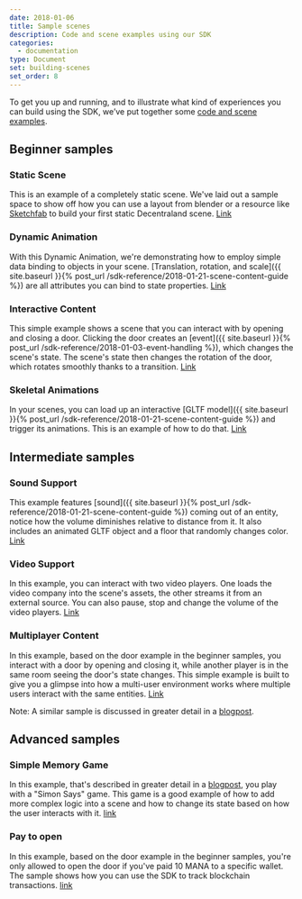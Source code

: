 ```yaml
---
date: 2018-01-06
title: Sample scenes
description: Code and scene examples using our SDK
categories:
  - documentation
type: Document
set: building-scenes
set_order: 8
---
```

To get you up and running, and to illustrate what kind of experiences you can build using the SDK, we’ve put together some [code and scene examples](https://github.com/decentraland/sample-scenes).

## Beginner samples


### Static Scene

This is an example of a completely static scene. We've laid out a sample space to show off how you can use a layout from blender or a resource like [Sketchfab](https://sketchfab.com/) to build your first static Decentraland scene. [Link](https://github.com/decentraland/sample-scene-static)

### Dynamic Animation

With this Dynamic Animation, we're demonstrating how to employ simple data binding to objects in your scene. [Translation, rotation, and scale]({{ site.baseurl }}{% post_url /sdk-reference/2018-01-21-scene-content-guide %}) are all attributes you can bind to state properties. [Link](https://github.com/decentraland/sample-scene-dynamic-animation)

### Interactive Content


This simple example shows a scene that you can interact with by opening and closing a door. Clicking the door creates an [event]({{ site.baseurl }}{% post_url /sdk-reference/2018-01-03-event-handling %}), which changes the scene's state. The scene's state then changes the rotation of the door, which rotates smoothly thanks to a transition.
[Link](https://github.com/decentraland/sample-scene-script)


### Skeletal Animations

In your scenes, you can load up an interactive [GLTF model]({{ site.baseurl }}{% post_url /sdk-reference/2018-01-21-scene-content-guide %}) and trigger its animations. This is an example of how to do that. [Link](https://github.com/decentraland/sample-scene-skeletal-animation)

## Intermediate samples

### Sound Support

This example features [sound]({{ site.baseurl }}{% post_url /sdk-reference/2018-01-21-scene-content-guide %}) coming out of an entity, notice how the volume diminishes relative to distance from it. It also includes an animated GLTF object and a floor that randomly changes color. [Link](https://github.com/decentraland/sample-scene-sound-support)

### Video Support

In this example, you can interact with two video players. One loads the video company into the scene's assets, the other streams it from an external source. You can also pause, stop and change the volume of the video players. [Link](https://github.com/decentraland/sample-scene-video-support)


### Multiplayer Content

In this example, based on the door example in the beginner samples, you interact with a door by opening and closing it, while another player is in the same room seeing the door's state changes. This simple example is built to give you a glimpse into how a multi-user environment works where multiple users interact with the same entities. [Link](https://github.com/decentraland/sample-scene-server)

Note: A similar sample is discussed in greater detail in a [blogpost](https://blog.decentraland.org/sdk-highlight-building-an-underwater-landscape-5bfcce73ff35).


## Advanced samples

### Simple Memory Game

In this example, that's described in greater detail in a [blogpost](https://blog.decentraland.org/building-a-memory-game-using-decentralands-sdk-87ee35968f8d), you play with a "Simon Says" game. This game is a good example of how to add more complex logic into a scene and how to change its state based on how the user interacts with it. [link](https://github.com/decentraland/sample-scene-memory-game)



### Pay to open

In this example, based on the door example in the beginner samples, you're only allowed to open the door if you've paid 10 MANA to a specific wallet. The sample shows how you can use the SDK to track blockchain transactions.
[link](https://github.com/decentraland/sample-scene-payments)

<!---
### Redux

-->